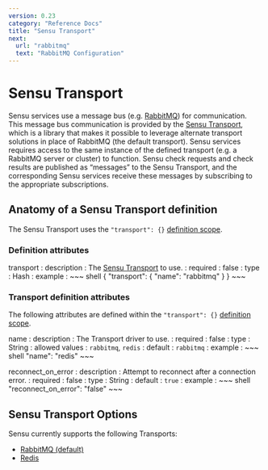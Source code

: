 ```yaml
---
version: 0.23
category: "Reference Docs"
title: "Sensu Transport"
next:
  url: "rabbitmq"
  text: "RabbitMQ Configuration"
---
```


# Sensu Transport

Sensu services use a message bus (e.g. [RabbitMQ](rabbitmq)) for communication.
This message bus communication is provided by the [Sensu
Transport][transport-github], which is a library that makes it possible to
leverage alternate transport solutions in place of RabbitMQ (the default
transport). Sensu services requires access to the same instance of the defined
transport (e.g. a RabbitMQ server or cluster) to function. Sensu check requests
and check results are published as “messages” to the Sensu Transport, and the
corresponding Sensu services receive these messages by subscribing to the
appropriate subscriptions.

## Anatomy of a Sensu Transport definition

The Sensu Transport uses the `"transport": {}`
[definition scope](configuration#configuration-scopes).

### Definition attributes

transport
: description
  : The [Sensu Transport](https://github.com/sensu/sensu-transport) to use.
: required
  : false
: type
  : Hash
: example
  : ~~~ shell
    {
      "transport": {
        "name": "rabbitmq"
      }
    }
    ~~~

### Transport definition attributes

The following attributes are defined within the `"transport": {}`
[definition scope](configuration#configuration-scopes).

name
: description
  : The Transport driver to use.
: required
  : false
: type
  : String
: allowed values
  : `rabbitmq`, `redis`
: default
  : `rabbitmq`
: example
  : ~~~ shell
    "name": "redis"
    ~~~

reconnect_on_error
: description
  : Attempt to reconnect after a connection error.
: required
  : false
: type
  : String
: default
  : `true`
: example
  : ~~~ shell
    "reconnect_on_error": "false"
    ~~~

## Sensu Transport Options

Sensu currently supports the following Transports:

- [RabbitMQ (default)](redis)
- [Redis](redis)

[transport-github]:           http://github.com/sensu/sensu-transport
